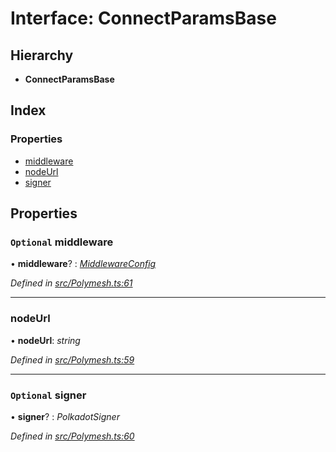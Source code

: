 # Interface: ConnectParamsBase

## Hierarchy

* **ConnectParamsBase**

## Index

### Properties

* [middleware](connectparamsbase.md#optional-middleware)
* [nodeUrl](connectparamsbase.md#nodeurl)
* [signer](connectparamsbase.md#optional-signer)

## Properties

### `Optional` middleware

• **middleware**? : *[MiddlewareConfig](middlewareconfig.md)*

*Defined in [src/Polymesh.ts:61](https://github.com/PolymathNetwork/polymesh-sdk/blob/1221e467/src/Polymesh.ts#L61)*

___

###  nodeUrl

• **nodeUrl**: *string*

*Defined in [src/Polymesh.ts:59](https://github.com/PolymathNetwork/polymesh-sdk/blob/1221e467/src/Polymesh.ts#L59)*

___

### `Optional` signer

• **signer**? : *PolkadotSigner*

*Defined in [src/Polymesh.ts:60](https://github.com/PolymathNetwork/polymesh-sdk/blob/1221e467/src/Polymesh.ts#L60)*
